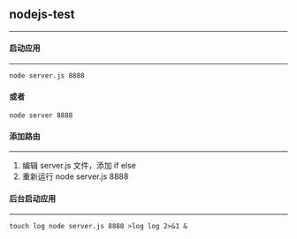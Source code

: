 ## nodejs-test
***

#### 启动应用
***
```
node server.js 8888
```

#### 或者
```
node server 8888
```

#### 添加路由
***

1. 编辑 server.js 文件，添加 if else
2. 重新运行 node server.js 8888

#### 后台启动应用
***
```
touch log node server.js 8888 >log log 2>&1 &
```